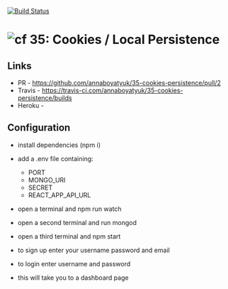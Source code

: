 [![Build Status](https://travis-ci.com/annaboyatyuk/35-cookies-persistence.svg?branch=master)](https://travis-ci.com/annaboyatyuk/35-cookies-persistence)


![cf](http://i.imgur.com/7v5ASc8.png) 35: Cookies / Local Persistence
===

## Links
  * PR - https://github.com/annaboyatyuk/35-cookies-persistence/pull/2
  * Travis - https://travis-ci.com/annaboyatyuk/35-cookies-persistence/builds
  * Heroku - 


## Configuration

* install dependencies (npm i)

* add a .env file containing:
  - PORT
  - MONGO_URI
  - SECRET
  - REACT_APP_API_URL

* open a terminal and npm run watch
* open a second terminal and run mongod
* open a third terminal and npm start

* to sign up enter your username password and email
* to login enter username and password

* this will take you to a dashboard page

